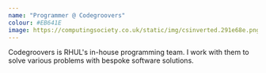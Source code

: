 ```yaml
---
name: "Programmer @ Codegroovers"
colour: #EB641E
image: https://computingsociety.co.uk/static/img/csinverted.291e68e.png
---
```


Codegroovers is RHUL's in-house programming team.
I work with them to solve various problems with bespoke software solutions.